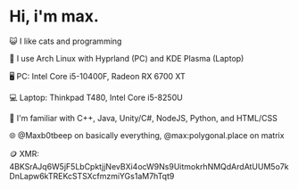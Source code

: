 # Hi, i'm max.

😺 I like cats and programming

🐧 I use Arch Linux with Hyprland (PC) and KDE Plasma (Laptop)

🖥️ PC: Intel Core i5-10400F, Radeon RX 6700 XT 

💻 Laptop: Thinkpad T480, Intel Core i5-8250U

💾 I'm familiar with C++, Java, Unity/C#, NodeJS, Python, and HTML/CSS

🌐 @Maxb0tbeep on basically everything, @max:polygonal.place on matrix

🪙 XMR: 4BKSrAJq6W5jF5LbCpktjjNevBXi4ocW9Ns9UitmokrhNMQdArdAtUUM5o7kDnLapw6kTREKcSTSXcfmzmiYGs1aM7hTqt9

